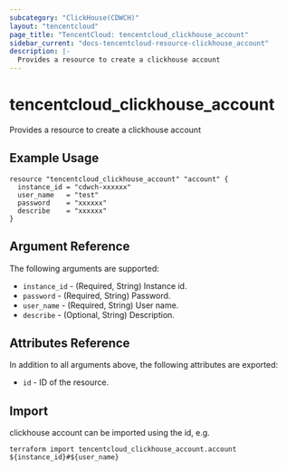 ```yaml
---
subcategory: "ClickHouse(CDWCH)"
layout: "tencentcloud"
page_title: "TencentCloud: tencentcloud_clickhouse_account"
sidebar_current: "docs-tencentcloud-resource-clickhouse_account"
description: |-
  Provides a resource to create a clickhouse account
---
```


# tencentcloud_clickhouse_account

Provides a resource to create a clickhouse account

## Example Usage

```hcl
resource "tencentcloud_clickhouse_account" "account" {
  instance_id = "cdwch-xxxxxx"
  user_name   = "test"
  password    = "xxxxxx"
  describe    = "xxxxxx"
}
```

## Argument Reference

The following arguments are supported:

* `instance_id` - (Required, String) Instance id.
* `password` - (Required, String) Password.
* `user_name` - (Required, String) User name.
* `describe` - (Optional, String) Description.

## Attributes Reference

In addition to all arguments above, the following attributes are exported:

* `id` - ID of the resource.




## Import

clickhouse account can be imported using the id, e.g.

```
terraform import tencentcloud_clickhouse_account.account ${instance_id}#${user_name}
```

